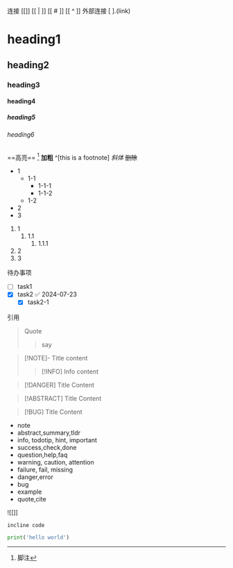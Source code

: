 
连接 [[]]  [[ | ]] [[ # ]] [[ ^ ]] 
外部连接 [ ].(link)

# heading1 
## heading2
### heading3
#### heading4
##### heading5
###### heading6

==高亮== [^1]
**加粗** ^[this is a footnote]
*斜体*
~~删除~~


- 1
	- 1-1
		- 1-1-1
		- 1-1-2
	- 1-2
- 2
- 3

1. 1
	1. 1.1
		1. 1.1.1
2. 2
3. 3

待办事项
- [ ] task1
- [x] task2 ✅ 2024-07-23
	- [x] task2-1

引用
> Quote
> > say

> [!NOTE]- Title
> content
> >[!INFO] Info
> > content

> [!DANGER] Title
> Content

> [!ABSTRACT] Title
> Content

> [!BUG] Title
> Content 

- note
- abstract,summary,tldr
- info, todotip, hint, important
- success,check,done
- question,help,faq
- warning, caution, attention
- failure, fail, missing
- danger,error
- bug
- example
- quote,cite


[^1]: 脚注


![[]]

`incline code`

``` python
print('hello world')
```

